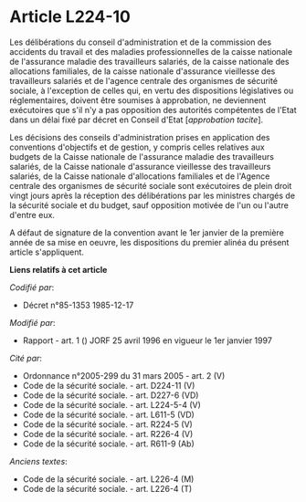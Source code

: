 # Article L224-10

Les délibérations du conseil d'administration et de la commission des accidents du travail et des maladies professionnelles
de la caisse nationale de l'assurance maladie des travailleurs salariés, de la caisse nationale des allocations familiales,
de la caisse nationale d'assurance vieillesse des travailleurs salariés et de l'agence centrale des organismes de sécurité
sociale, à l'exception de celles qui, en vertu des dispositions législatives ou réglementaires, doivent être soumises à
approbation, ne deviennent exécutoires que s'il n'y a pas opposition des autorités compétentes de l'Etat dans un délai fixé
par décret en Conseil d'Etat [*approbation tacite*]. 

Les décisions des conseils d'administration prises en application des conventions d'objectifs et de gestion, y compris celles
relatives aux budgets de la Caisse nationale de l'assurance maladie des travailleurs salariés, de la Caisse nationale
d'assurance vieillesse des travailleurs salariés, de la Caisse nationale d'allocations familiales et de l'Agence centrale des
organismes de sécurité sociale sont exécutoires de plein droit vingt jours après la réception des délibérations par les
ministres chargés de la sécurité sociale et du budget, sauf opposition motivée de l'un ou l'autre d'entre eux.

A défaut de signature de la convention avant le 1er janvier de la première année de sa mise en oeuvre, les dispositions du
premier alinéa du présent article s'appliquent.

**Liens relatifs à cet article**

_Codifié par_:

  - Décret n°85-1353 1985-12-17

_Modifié par_:

  - Rapport - art. 1 () JORF 25 avril 1996 en vigueur le 1er janvier 1997

_Cité par_:

  - Ordonnance n°2005-299 du 31 mars 2005 - art. 2 (V)
  - Code de la sécurité sociale. - art. D224-11 (V)
  - Code de la sécurité sociale. - art. D227-6 (VD)
  - Code de la sécurité sociale. - art. L224-5-4 (V)
  - Code de la sécurité sociale. - art. L611-5 (VD)
  - Code de la sécurité sociale. - art. R224-5 (V)
  - Code de la sécurité sociale. - art. R226-4 (V)
  - Code de la sécurité sociale. - art. R611-9 (Ab)

_Anciens textes_:

  - Code de la sécurité sociale. - art. L226-4 (M)
  - Code de la sécurité sociale. - art. L226-4 (T)
